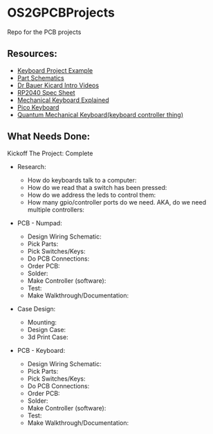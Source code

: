# OS2GPCBProjects
Repo for the PCB projects

## Resources:

- [Keyboard Project Example](https://www.masterzen.fr/2020/05/03/designing-a-keyboard-part-1/)
- [Part Schematics](https://app.ultralibrarian.com/details/718f6c74-6ffb-11eb-9033-0a34d6323d74/Raspberry-Pi/RP2040)
- [Dr Bauer Kicard Intro Videos](https://youtube.com/@markatlnk5982?feature=shared)
- [RP2040 Spec Sheet](https://datasheets.raspberrypi.com/rp2040/rp2040-datasheet.pdf)
- [Mechanical Keyboard Explained](https://www.daskeyboard.com/blog/parts-of-a-mechanical-keyboard/)
- [Pico Keyboard](https://learn.adafruit.com/diy-pico-mechanical-keyboard-with-fritzing-circuitpython/overview)
- [Quantum Mechanical Keyboard(keyboard controller thing)](https://docs.qmk.fm/#/)


## What Needs Done:

Kickoff The Project: Complete

* Research:
  - How do keyboards talk to a computer:
  - How do we read that a switch has been pressed:
  - How do we address the leds to control them:
  - How many gpio/controller ports do we need. AKA, do we need multiple controllers:

* PCB - Numpad:
  - Design Wiring Schematic:
  - Pick Parts:
  - Pick Switches/Keys:
  - Do PCB Connections:
  - Order PCB:
  - Solder:
  - Make Controller (software):
  - Test:
  - Make Walkthrough/Documentation:

* Case Design: 
  - Mounting:
  - Design Case:
  - 3d Print Case:

* PCB -  Keyboard:
  - Design Wiring Schematic:
  - Pick Parts:
  - Pick Switches/Keys:
  - Do PCB Connections:
  - Order PCB:
  - Solder:
  - Make Controller (software):
  - Test:
  - Make Walkthrough/Documentation:


